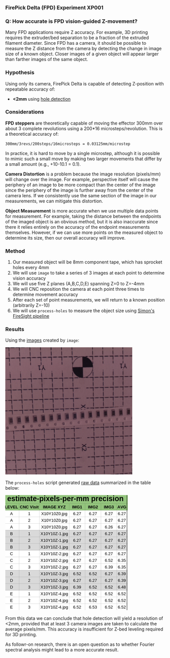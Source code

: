 ### FirePick Delta (FPD) Experiment XP001

### Q: How accurate is FPD vision-guided Z-movement? 
Many FPD applications require Z accuracy. For example, 3D printing requires
the extruder/bed separation to be a fraction of the extruded filament 
diameter. Since FPD has a camera, it should be possible to measure the
Z distance from the camera by detecting the change in image size of a 
known object. Closer images of a given object will appear larger than
farther images of the same object. 

### Hypothesis
Using only its camera, FirePick Delta is capable of detecting Z-position 
with repeatable accuracy of:

* **<2mm** using [hole detection](https://github.com/firepick1/FireSight/wiki/op-Points2Resolution)

### Considerations
**FPD steppers** are theoretically capable of moving the effector 300mm 
over about 3 complete revolutions using a 200*16 microsteps/revolution. 
This is a theoretical accuracy of:

	300mm/3revs/200steps/16microsteps = 0.03125mm/microstep

In practice, it is hard to move by a single microstep, although it is
possible to mimic such a small move by making two larger movements that 
differ by a small amount (e.g., +10-10.1 = 0.1).

**Camera Distortion** is a problem because the image resolution (pixels/mm) 
will change over the image. For example, perspective itself will cause 
the periphery of an image to be more compact than the center of the image
since the periphery of the image is further away from the center of the
camera lens. If we consistently use the same section of the image in our
measurements, we can mitigate this distortion.

**Object Measurement** is more accurate when we use multiple data points for
measurement. For example, taking the distance between the endpoints
of the imaged object is an obvious method, but it is also
inaccurate since there it relies entirely on the accuracy of the 
endpoint measurements themselves. However,
if we can use more points on the measured object to determine its size,
then our overall accuracy will improve.

### Method
1. Our measured object will be 8mm component tape, which has sprocket holes every 4mm
1. We will use `image` to take a series of 3 images at each point to determine vision accuracy
1. We will use five Z planes (A,B,C,D,E) spanning Z=0 to Z=-4mm
1. We will CNC reposition the camera at each point three times to determine movement accuracy
1. After each set of point measurements, we will return to a known position (arbitrarily Z=-10)
1. We will use `process-holes` to measure the object size using [Simon's FireSight pipeline](https://github.com/firepick1/FireSight/wiki/op-Points2Resolution)

### Results
Using the [images](img) created by `image`:

<img src="img/XP001-A1.1_X10Y10Z0.jpg"/>

The `process-holes` script generated [raw data](process-holes.out) summarized in the table below:

<img src="process-holes-table.png"/>

From this data we can conclude that hole detection will yield a resolution of <2mm,
provided that at least 3 camera images are taken to calculate the average pixels/mm.
This accuracy is insufficient for Z-bed leveling required for 3D printing.

As followr-on research, there is an open question as to whether Fourier spectral analysis
might lead to a more accurate result.
